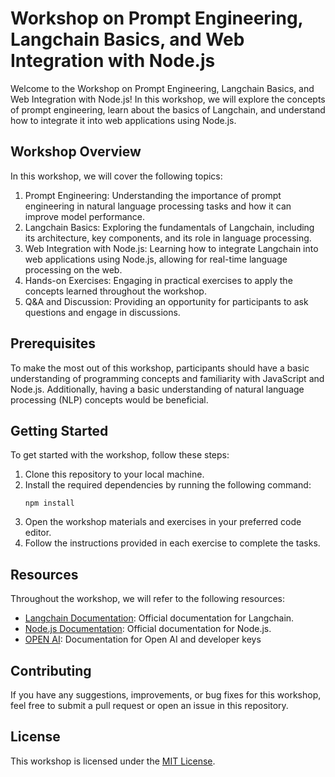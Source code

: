 # Workshop on Prompt Engineering, Langchain Basics, and Web Integration with Node.js

Welcome to the Workshop on Prompt Engineering, Langchain Basics, and Web Integration with Node.js! In this workshop, we will explore the concepts of prompt engineering, learn about the basics of Langchain, and understand how to integrate it into web applications using Node.js.

## Workshop Overview

In this workshop, we will cover the following topics:

1. Prompt Engineering: Understanding the importance of prompt engineering in natural language processing tasks and how it can improve model performance.
2. Langchain Basics: Exploring the fundamentals of Langchain, including its architecture, key components, and its role in language processing.
3. Web Integration with Node.js: Learning how to integrate Langchain into web applications using Node.js, allowing for real-time language processing on the web.
4. Hands-on Exercises: Engaging in practical exercises to apply the concepts learned throughout the workshop.
5. Q&A and Discussion: Providing an opportunity for participants to ask questions and engage in discussions.

## Prerequisites

To make the most out of this workshop, participants should have a basic understanding of programming concepts and familiarity with JavaScript and Node.js. Additionally, having a basic understanding of natural language processing (NLP) concepts would be beneficial.

## Getting Started

To get started with the workshop, follow these steps:

1. Clone this repository to your local machine.
2. Install the required dependencies by running the following command:
    ```
    npm install
    ```
3. Open the workshop materials and exercises in your preferred code editor.
4. Follow the instructions provided in each exercise to complete the tasks.

## Resources

Throughout the workshop, we will refer to the following resources:

- [Langchain Documentation](https://js.langchain.com/v0.2/docs/introduction/): Official documentation for Langchain.
- [Node.js Documentation](https://nodejs.org): Official documentation for Node.js.
- [OPEN AI](https://platform.openai.com/): Documentation for Open AI and developer keys

## Contributing

If you have any suggestions, improvements, or bug fixes for this workshop, feel free to submit a pull request or open an issue in this repository.

## License

This workshop is licensed under the [MIT License](LICENSE).
